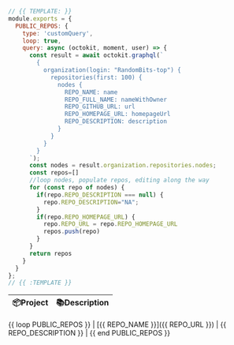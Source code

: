 ```js
// {{ TEMPLATE: }}
module.exports = {
  PUBLIC_REPOS: {
    type: 'customQuery',
    loop: true,
    query: async (octokit, moment, user) => {
      const result = await octokit.graphql(`
        {
          organization(login: "RandomBits-top") {
            repositories(first: 100) {
              nodes {
                REPO_NAME: name
                REPO_FULL_NAME: nameWithOwner
                REPO_GITHUB_URL: url
                REPO_HOMEPAGE_URL: homepageUrl
                REPO_DESCRIPTION: description
              }
            }
          }
        }
      `);
      const nodes = result.organization.repositories.nodes;
      const repos=[]
      //loop nodes, populate repos, editing along the way
      for (const repo of nodes) {
        if(repo.REPO_DESCRIPTION === null) {
          repo.REPO_DESCRIPTION="NA";
        }
        if(repo.REPO_HOMEPAGE_URL) {
          repo.REPO_URL = repo.REPO_HOMEPAGE_URL
          repos.push(repo)
        }
      }
      return repos
    }
  }
};
// {{ :TEMPLATE }}
```

| 📦Project    | 📚Description |
| ---------  | -------------- |
{{ loop PUBLIC_REPOS }}
| [{{ REPO_NAME }}]({{ REPO_URL }}) | {{ REPO_DESCRIPTION }} |
{{ end PUBLIC_REPOS }}

